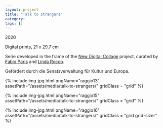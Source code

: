 ```yaml
---
layout: project
title: "Talk to strangers"
category: 
tags: []
---
```



<div class="content-container">
<div class="index-content">
<div class="grid-gutter"></div>
<div class = "grid l3">
<p>2020</p>
<p>Digital prints, 21 x 29,7 cm</p>
<p>Serie developed in the frame of the <a href ="http://www.newdigitalcollage.art">New Digital Collage</a> project, curated by <a href="https://fabioparis.art/">Fabio Paris</a> and <a href="https://lindarocco.art/">Linda Rocco</a>.</p>

<p>Gefördert durch die Senatsverwaltung für Kultur und Europa.</p>
</div>


  {% include img-jpg.html pngName="raggio13" assetPath="/assets/media/talk-to-strangers/" gridClass = "grid" %}



  {% include img-jpg.html pngName="raggio15" assetPath="/assets/media/talk-to-strangers/" gridClass = "grid" %}



  {% include img-jpg.html pngName="raggio16" assetPath="/assets/media/talk-to-strangers/" gridClass = "grid grid-sizer" %}





</div>
</div>


